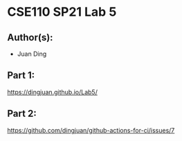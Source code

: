 # CSE110 SP21 Lab 5

## Author(s):
- Juan Ding

## Part 1:

https://dingjuan.github.io/Lab5/

## Part 2:

https://github.com/dingjuan/github-actions-for-ci/issues/7
